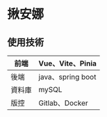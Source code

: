 # 揪安娜

## 使用技術

| 前端 | Vue、Vite、Pinia |
| --- | --- |
| 後端 | java、spring boot |
| 資料庫 | mySQL |
| 版控 | Gitlab、Docker |